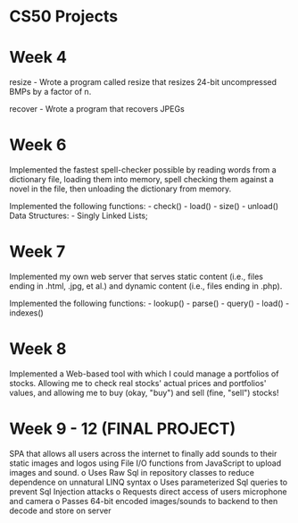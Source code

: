# CS50 Projects

# Week 4
resize - Wrote a program called resize that resizes 24-bit uncompressed BMPs by a factor of n.

recover - Wrote a program that recovers JPEGs

# Week 6
Implemented the fastest spell-checker possible by reading words from a dictionary file, loading them into memory, spell checking them against a novel in the file, then unloading the dictionary from memory.

Implemented the following functions: - check() - load() - size() - unload() 
Data Structures: - Singly Linked Lists;

# Week 7
Implemented my own web server that serves static content (i.e., files ending in .html, .jpg, et al.) and dynamic content (i.e., files ending in .php).

Implemented the following functions: - lookup()   - parse()   - query()   - load()   - indexes()
 
# Week 8
Implemented a Web-based tool with which I could manage a portfolios of stocks. Allowing me to check real stocks' actual prices and portfolios' values, and allowing me to buy (okay, "buy") and sell (fine, "sell") stocks!

# Week 9 - 12 (FINAL PROJECT)
 SPA that allows all users across the internet to finally add sounds to their static
 images and logos using File I/O functions from JavaScript to upload images and sound.
    o   Uses Raw Sql in repository classes to reduce dependence on unnatural LINQ syntax
    o   Uses parameterized Sql queries to prevent Sql Injection attacks
    o   Requests direct access of users microphone and camera
    o   Passes 64-bit encoded images/sounds to backend to then decode and store on server
